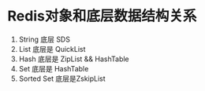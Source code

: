 # Redis对象和底层数据结构关系

1. String 底层 SDS
2. List 底层是 QuickList
3. Hash 底层是 ZipList && HashTable
4. Set 底层是 HashTable
5. Sorted Set 底层是ZskipList